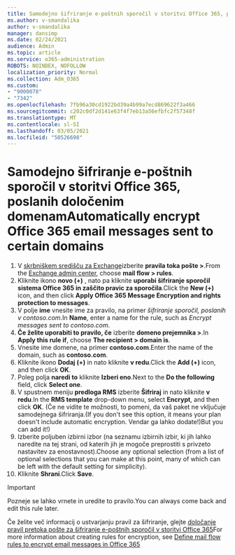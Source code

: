 ```yaml
---
title: Samodejno šifriranje e-poštnih sporočil v storitvi Office 365, poslanih določenim domenam
ms.author: v-smandalika
author: v-smandalika
manager: dansimp
ms.date: 02/24/2021
audience: Admin
ms.topic: article
ms.service: o365-administration
ROBOTS: NOINDEX, NOFOLLOW
localization_priority: Normal
ms.collection: Adm_O365
ms.custom:
- "9000078"
- "7342"
ms.openlocfilehash: 7fb96a30cd1922bd39a4b99a7ecd869622f3a466
ms.sourcegitcommit: c202c0df2d141e63f4f7eb13a56efbfc2f57348f
ms.translationtype: MT
ms.contentlocale: sl-SI
ms.lasthandoff: 03/05/2021
ms.locfileid: "50526698"
---
```

# <a name="automatically-encrypt-office-365-email-messages-sent-to-certain-domains"></a><span data-ttu-id="123ce-102">Samodejno šifriranje e-poštnih sporočil v storitvi Office 365, poslanih določenim domenam</span><span class="sxs-lookup"><span data-stu-id="123ce-102">Automatically encrypt Office 365 email messages sent to certain domains</span></span>

1. <span data-ttu-id="123ce-103">V [skrbniškem središču za Exchange](https://outlook.office365.com/ecp/)izberite **pravila toka pošte >**.</span><span class="sxs-lookup"><span data-stu-id="123ce-103">From the [Exchange admin center](https://outlook.office365.com/ecp/), choose **mail flow > rules**.</span></span> 
2. <span data-ttu-id="123ce-104">Kliknite ikono **novo (+)** , nato pa kliknite **uporabi šifriranje sporočil sistema Office 365 in zaščito pravic za sporočila**.</span><span class="sxs-lookup"><span data-stu-id="123ce-104">Click the **New (+)** icon, and then click **Apply Office 365 Message Encryption and rights protection to messages**.</span></span>
3. <span data-ttu-id="123ce-105">V polje **ime** vnesite ime za pravilo, na primer *šifriranje sporočil, poslanih v contoso.com*.</span><span class="sxs-lookup"><span data-stu-id="123ce-105">In **Name**, enter a name for the rule, such as *Encrypt messages sent to contoso.com*.</span></span>
4. <span data-ttu-id="123ce-106">**Če želite uporabiti to pravilo, če** izberite **domeno prejemnika >**.</span><span class="sxs-lookup"><span data-stu-id="123ce-106">In **Apply this rule if**, choose **The recipient > domain is**.</span></span> 
5. <span data-ttu-id="123ce-107">Vnesite ime domene, na primer **contoso.com**.</span><span class="sxs-lookup"><span data-stu-id="123ce-107">Enter the name of the domain, such as **contoso.com**.</span></span>
6. <span data-ttu-id="123ce-108">Kliknite ikono **Dodaj (+)** in nato kliknite **v redu**.</span><span class="sxs-lookup"><span data-stu-id="123ce-108">Click the **Add (+)** icon, and then click **OK**.</span></span>
7. <span data-ttu-id="123ce-109">Poleg polja **naredi to** kliknite **Izberi eno**.</span><span class="sxs-lookup"><span data-stu-id="123ce-109">Next to the **Do the following** field, click **Select one**.</span></span> 
8. <span data-ttu-id="123ce-110">V spustnem meniju **predloga RMS** izberite **Šifriraj** in nato kliknite **v redu**.</span><span class="sxs-lookup"><span data-stu-id="123ce-110">In the **RMS template** drop-down menu, select **Encrypt**, and then click **OK**.</span></span> <span data-ttu-id="123ce-111">(Če ne vidite te možnosti, to pomeni, da vaš paket ne vključuje samodejnega šifriranja.</span><span class="sxs-lookup"><span data-stu-id="123ce-111">(If you don't see this option, it means your plan doesn't include automatic encryption.</span></span> <span data-ttu-id="123ce-112">Vendar ga lahko dodate!)</span><span class="sxs-lookup"><span data-stu-id="123ce-112">But you can add it!)</span></span>
9. <span data-ttu-id="123ce-113">Izberite poljuben izbirni izbor (na seznamu izbirnih izbir, ki jih lahko naredite na tej strani, od katerih jih je mogoče preprostiti s privzeto nastavitev za enostavnost).</span><span class="sxs-lookup"><span data-stu-id="123ce-113">Choose any optional selection (from a list of optional selections that you can make at this point, many of which can be left with the default setting for simplicity).</span></span>
10. <span data-ttu-id="123ce-114">Kliknite **Shrani**.</span><span class="sxs-lookup"><span data-stu-id="123ce-114">Click **Save**.</span></span>

> [!IMPORTANT]
> <span data-ttu-id="123ce-115">Pozneje se lahko vrnete in uredite to pravilo.</span><span class="sxs-lookup"><span data-stu-id="123ce-115">You can always come back and edit this rule later.</span></span>

<span data-ttu-id="123ce-116">Če želite več informacij o ustvarjanju pravil za šifriranje, glejte [določanje pravil pretoka pošte za šifriranje e-poštnih sporočil v storitvi Office 365](https://docs.microsoft.com/microsoft-365/compliance/define-mail-flow-rules-to-encrypt-email)</span><span class="sxs-lookup"><span data-stu-id="123ce-116">For more information about creating rules for encryption, see [Define mail flow rules to encrypt email messages in Office 365](https://docs.microsoft.com/microsoft-365/compliance/define-mail-flow-rules-to-encrypt-email)</span></span>